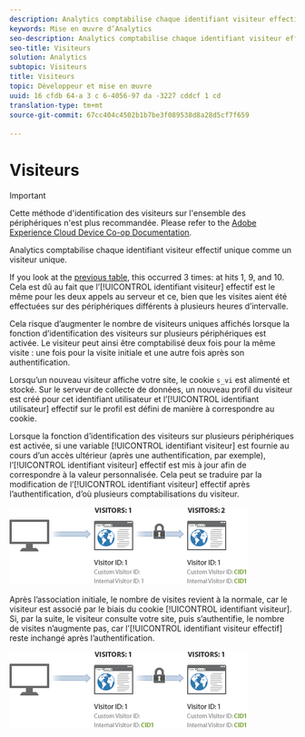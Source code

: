 ```yaml
---
description: Analytics comptabilise chaque identifiant visiteur effectif unique comme un visiteur unique.
keywords: Mise en œuvre d’Analytics
seo-description: Analytics comptabilise chaque identifiant visiteur effectif unique comme un visiteur unique.
seo-title: Visiteurs
solution: Analytics
subtopic: Visiteurs
title: Visiteurs
topic: Développeur et mise en œuvre
uuid: 16 cfdb 64-a 3 c 6-4056-97 da -3227 cddcf 1 cd
translation-type: tm+mt
source-git-commit: 67cc404c4502b1b7be3f089538d8a28d5cf7f659

---
```



# Visiteurs

>[!IMPORTANT]
>
>Cette méthode d&#39;identification des visiteurs sur l&#39;ensemble des périphériques n&#39;est plus recommandée. Please refer to the [Adobe Experience Cloud Device Co-op Documentation](https://marketing.adobe.com/resources/help/en_US/mcdc/).

Analytics comptabilise chaque identifiant visiteur effectif unique comme un visiteur unique.

If you look at the [previous table](../../../implement/js-implementation/xdevice-visid/visit-example.md#concept_E3B32B8E539F4FDC8E3FA872328B87BA), this occurred 3 times: at hits 1, 9, and 10. Cela est dû au fait que l’[!UICONTROL identifiant visiteur] effectif est le même pour les deux appels au serveur et ce, bien que les visites aient été effectuées sur des périphériques différents à plusieurs heures d’intervalle.

Cela risque d’augmenter le nombre de visiteurs uniques affichés lorsque la fonction d’identification des visiteurs sur plusieurs périphériques est activée. Le visiteur peut ainsi être comptabilisé deux fois pour la même visite : une fois pour la visite initiale et une autre fois après son authentification.

Lorsqu’un nouveau visiteur affiche votre site, le cookie `s_vi` est alimenté et stocké. Sur le serveur de collecte de données, un nouveau profil du visiteur est créé pour cet identifiant utilisateur et l’[!UICONTROL identifiant utilisateur] effectif sur le profil est défini de manière à correspondre au cookie.

Lorsque la fonction d’identification des visiteurs sur plusieurs périphériques est activée, si une variable [!UICONTROL identifiant visiteur] est fournie au cours d’un accès ultérieur (après une authentification, par exemple), l’[!UICONTROL identifiant visiteur] effectif est mis à jour afin de correspondre à la valeur personnalisée. Cela peut se traduire par la modification de l’[!UICONTROL identifiant visiteur] effectif après l’authentification, d’où plusieurs comptabilisations du visiteur.

![](assets/visitors.png)

Après l’association initiale, le nombre de visites revient à la normale, car le visiteur est associé par le biais du cookie [!UICONTROL identifiant visiteur]. Si, par la suite, le visiteur consulte votre site, puis s’authentifie, le nombre de visites n’augmente pas, car l’[!UICONTROL identifiant visiteur effectif] reste inchangé après l’authentification.

![](assets/visitors_2.png)

